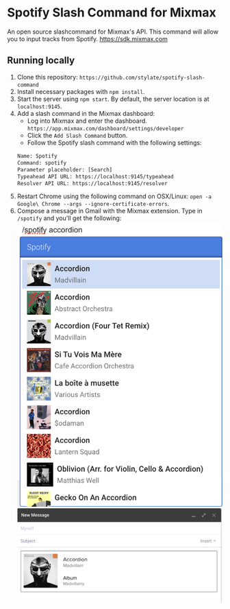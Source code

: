 # Spotify Slash Command for Mixmax

An open source slashcommand for Mixmax's API. This command will allow you to input tracks from Spotify. https://sdk.mixmax.com

## Running locally

1. Clone this repository: `https://github.com/stylate/spotify-slash-command`
2. Install necessary packages with `npm install`.
3. Start the server using `npm start`. By default, the server location is at `localhost:9145`.
4. Add a slash command in the Mixmax dashboard:
    - Log into Mixmax and enter the dashboard. `https://app.mixmax.com/dashboard/settings/developer`
    - Click the `Add Slash Command` button.
    - Follow the Spotify slash command with the following settings:
    ```
    Name: Spotify
    Command: spotify
    Parameter placeholder: [Search]
    Typeahead API URL: https://localhost:9145/typeahead
    Resolver API URL: https://localhost:9145/resolver
    ```
5. Restart Chrome using the following command on OSX/Linux: `open -a Google\ Chrome --args --ignore-certificate-errors`.
6. Compose a message in Gmail with the Mixmax extension. Type in `/spotify` and you'll get the following: 
![screen](screenshots/dropdown.png)
![screen](screenshots/results.png)

